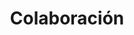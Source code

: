 ---
title: "Colaboración"
description: "Creemos en el poder del trabajo en equipo y la sinergia para alcanzar metas colectivas y soluciones holísticas."
order: 5
icon: ../../assets/icons/values/house.svg
---
